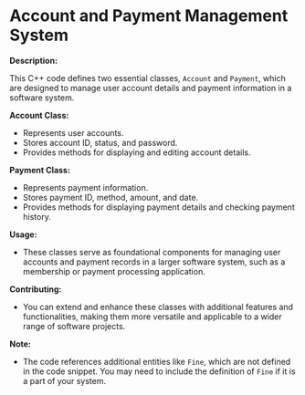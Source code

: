 

# Account and Payment Management System

**Description:**

This C++ code defines two essential classes, `Account` and `Payment`, which are designed to manage user account details and payment information in a software system. 

**Account Class:**
- Represents user accounts.
- Stores account ID, status, and password.
- Provides methods for displaying and editing account details.

**Payment Class:**
- Represents payment information.
- Stores payment ID, method, amount, and date.
- Provides methods for displaying payment details and checking payment history.

**Usage:**
- These classes serve as foundational components for managing user accounts and payment records in a larger software system, such as a membership or payment processing application.

**Contributing:**
- You can extend and enhance these classes with additional features and functionalities, making them more versatile and applicable to a wider range of software projects.

**Note:**
- The code references additional entities like `Fine`, which are not defined in the code snippet. You may need to include the definition of `Fine` if it is a part of your system.
